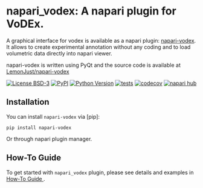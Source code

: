 # napari_vodex: A napari plugin for VoDEx.
A graphical interface for vodex is available as a napari plugin: [napari-vodex](https://www.napari-hub.org/plugins/napari-vodex#installation).
It allows to create experimental annotation without any coding and to load volumetric data directly into napari viewer.

napari-vodex is written  using PyQt and the source code is available at [LemonJust/napari-vodex](https://github.com/LemonJust/napari-vodex)


[![License BSD-3](https://img.shields.io/pypi/l/napari-vodex.svg?color=green)](https://github.com/LemonJust/napari-vodex/raw/main/LICENSE)
[![PyPI](https://img.shields.io/pypi/v/napari-vodex.svg?color=green)](https://pypi.org/project/napari-vodex)
[![Python Version](https://img.shields.io/pypi/pyversions/napari-vodex.svg?color=green)](https://python.org)
[![tests](https://github.com/LemonJust/napari-vodex/workflows/tests/badge.svg)](https://github.com/LemonJust/napari-vodex/actions)
[![codecov](https://codecov.io/gh/LemonJust/napari-vodex/branch/main/graph/badge.svg)](https://codecov.io/gh/LemonJust/napari-vodex)
[![napari hub](https://img.shields.io/endpoint?url=https://api.napari-hub.org/shields/napari-vodex)](https://napari-hub.org/plugins/napari-vodex)

## Installation

You can install `napari-vodex` via [pip]:

    pip install napari-vodex

Or through napari plugin manager.

## How-To Guide
To get started with `napari_vodex` plugin,
please see details and examples in [How-To Guide ](https://lemonjust.github.io/vodex/napari/how-to/).
